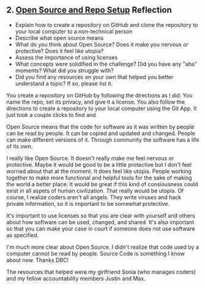 ## 2. [Open Source and Repo Setup](2_set_up_repo/readme.md) Reflection

* Explain how to create a repository on GitHub and clone the repository to your local computer to a non-technical person
* Describe what open source means
* What do you think about Open Source? Does it make you nervous or protective? Does it feel like utopia?
* Assess the importance of using licenses
* What concepts were solidified in the challenge? Did you have any "aha" moments? What did you struggle with?
* Did you find any resources on your own that helped you better understand a topic? If so, please list it.

You create a repository on GitHub by following the directions as I did.  You name the repo, set its privacy, and give it a license.  You also follow the directions to create a repository to your local computer using the Git App.  It just took a couple clicks to find and 

Open Source means that the code for software as it was written by people can be read by people.  It can be copied and updated and changed.  People can make different versions of it.  Through community the software has a life of its own.

I really like Open Source.  It doesn't really make me feel nervous or protective.  Maybe it would be good to be a little protective but I don't feel worried about that at the moment.  It does feel like utopia.  People working together to make more functional and helpful tools for the sake of making the world a better place.  It would be great if this kind of consiousness could exist in all aspets of human civilization.  That really would be utopia.  Of course, I realize coders aren't all angels.  They write viruses and hack private information, so it is important to be somewhat protective.

It's important to use licenses so that you are clear with yourself and others about how software can be used, changed, and shared.  It's also important so that you can make your case in court if someone does not use software as specified.

I'm much more clear about Open Source.  I didn't realize that code used by a computer cannot be read by people.  Source Code is something I know about now.  Thanks DBC!

The resources that helped were my girlfriend Sonia (who manages coders) and my fellow accountability members Justin and Max.
